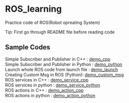# ROS_learning

Practice code of ROS(Robot opreating System)

Tip: First go through README file before reading code

## Sample Codes

Simple Subscriber and Publisher in C++ : <a href="https://github.com/AmitGupta7580/ROS_learning/tree/master/tutorial_ws/src/demo_cpp">demo_cpp</a><br>
Simple Subscriber and Publisher in Python : <a href="https://github.com/AmitGupta7580/ROS_learning/tree/master/tutorial_ws/src/demo_python">demo_python</a><br>
Launch whole ROS code from launch file : <a href="https://github.com/AmitGupta7580/ROS_learning/tree/master/tutorial_ws/src/demo_launch">demo_launch</a><br>
Creating Custom Msg in ROS (Python): <a href="https://github.com/AmitGupta7580/ROS_learning/tree/master/tutorial_ws/src/demo_custom_msg">demo_custom_msg</a><br>
ROS services in C++ : <a href="https://github.com/AmitGupta7580/ROS_learning/tree/master/tutorial_ws/src/demo_service_cpp">demo_service_cpp</a><br>
ROS services in python : <a href="https://github.com/AmitGupta7580/ROS_learning/tree/master/tutorial_ws/src/demo_service_python">demo_service_python</a><br>
ROS actions in C++ : <a href="https://github.com/AmitGupta7580/ROS_learning/tree/master/tutorial_ws/src/demo_action_cpp">demo_action_cpp</a><br>
ROS actions in python : <a href="https://github.com/AmitGupta7580/ROS_learning/tree/master/tutorial_ws/src/demo_action_python">demo_action_python</a><br>
